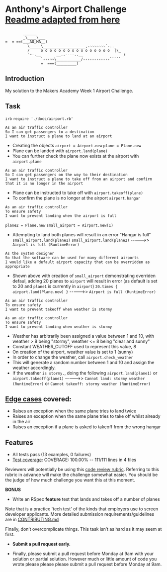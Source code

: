 Anthony's Airport Challenge
[Readme adapted from here](https://github.com/makersacademy/airport_challenge)
=================

```
        ______
        _\____\___
=  = ==(___AO_MA__)
          \_____\___________________,-~~~~~~~`-.._
          /     o o o o o o o o o o o o o o o o  |\_
          `~-.__       __..----..__                  )
                `---~~\___________/------------`````
                =  ===(_________)

```

Introduction
-------

My solution to the Makers Academy Week 1 Airport Challenge.

Task
-----

`irb`
`require './docs/airport.rb'`

```
As an air traffic controller 
So I can get passengers to a destination 
I want to instruct a plane to land at an airport
```

* Creating the objects
`airport = Airport.new`
`plane = Plane.new`
* Plane can be landed with 
`airport.land(plane)`
* You can further check the plane now exists at the airport with
`airport.plane`

```
As an air traffic controller 
So I can get passengers on the way to their destination 
I want to instruct a plane to take off from an airport and confirm that it is no longer in the airport
```

* Plane can be instructed to take off with
`airport.takeoff(plane)`
* To confirm the plane is no longer at the airport
`airport.hangar` 

```
As an air traffic controller 
To ensure safety 
I want to prevent landing when the airport is full 
```

`plane2 = Plane.new`
`small_airport = Airport.new(1)`
* Attempting to land both planes will result in an error "Hangar is full"
`small_airport.land(plane1)`
`small_airport.land(plane2)`
----->> ` Airport is full (RuntimeError)`

```
As the system designer
So that the software can be used for many different airports
I would like a default airport capacity that can be overridden as appropriate
```

* Shown above with creation of `small_airport` demonstrating overriden defaul, adding 20 planes to `airport` will result in error (as default is set to 20 and `plane1` is currently in `airport`)
`20.times { airport.land(Plane.new) }`
----->> `Airport is full (RuntimeError)`

```
As an air traffic controller 
To ensure safety 
I want to prevent takeoff when weather is stormy 

As an air traffic controller 
To ensure safety 
I want to prevent landing when weather is stormy 
```

* Weather has arbitrarily been assigned a value between 1 and 10, with weather > 8 being "stormy", weather <= 8 being "clear and sunny"
* Constant WEATHER_CUTOFF used to represent this value, 8
* On creation of the airport, weather value is set to 1 (sunny)
* In order to change the weather, call
`airport.check_weather`
* This will generate a random number between 1 and 10 and assign the weather accordingly.
* If the weather `is stormy.`, doing the following
`airport.land(plane1)`
or `airport.takeoff(plane1)` 
----->> `Cannot land: stormy weather (RuntimeError)` or 
`Cannot takeoff: stormy weather (RuntimeError)`




[Edge cases](http://programmers.stackexchange.com/questions/125587/what-are-the-difference-between-an-edge-case-a-corner-case-a-base-case-and-a-b) covered:
-----

* Raises an exception when the same plane tries to land twice
* Raises an exception when the same plane tries to take off whilst already in the air
* Raises an exception if a plane is asked to takeoff from the wrong hangar

Features
-----
* All tests pass (13 examples, 0 failures)
* [Test coverage](https://github.com/makersacademy/course/blob/main/pills/test_coverage.md): COVERAGE: 100.00% -- 111/111 lines in 4 files

Reviewers will potentially be using this [code review rubric](docs/review.md).  Referring to this rubric in advance will make the challenge somewhat easier.  You should be the judge of how much challenge you want this at this moment.

**BONUS**

* Write an RSpec **feature** test that lands and takes off a number of planes

Note that is a practice 'tech test' of the kinds that employers use to screen developer applicants.  More detailed submission requirements/guidelines are in [CONTRIBUTING.md](CONTRIBUTING.md)

Finally, don’t overcomplicate things. This task isn’t as hard as it may seem at first.

* **Submit a pull request early.**

* Finally, please submit a pull request before Monday at 9am with your solution or partial solution.  However much or little amount of code you wrote please please please submit a pull request before Monday at 9am.
